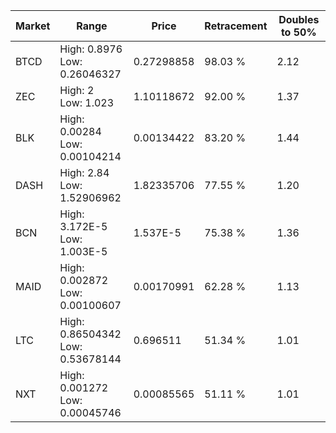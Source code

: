| Market | Range | Price| Retracement | Doubles to 50% |
| --- | --- | --- | --- | --- |
| BTCD | High: 0.8976<br />Low: 0.26046327 | 0.27298858 | 98.03 % | 2.12 |
| ZEC | High: 2<br />Low: 1.023 | 1.10118672 | 92.00 % | 1.37 |
| BLK | High: 0.00284<br />Low: 0.00104214 | 0.00134422 | 83.20 % | 1.44 |
| DASH | High: 2.84<br />Low: 1.52906962 | 1.82335706 | 77.55 % | 1.20 |
| BCN | High: 3.172E-5<br />Low: 1.003E-5 | 1.537E-5 | 75.38 % | 1.36 |
| MAID | High: 0.002872<br />Low: 0.00100607 | 0.00170991 | 62.28 % | 1.13 |
| LTC | High: 0.86504342<br />Low: 0.53678144 | 0.696511 | 51.34 % | 1.01 |
| NXT | High: 0.001272<br />Low: 0.00045746 | 0.00085565 | 51.11 % | 1.01 |
